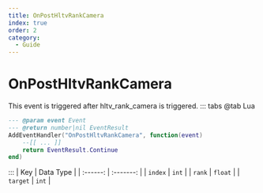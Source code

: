 ```yaml
---
title: OnPostHltvRankCamera
index: true
order: 2
category:
  - Guide
---
```


# OnPostHltvRankCamera
This event is triggered after hltv_rank_camera is triggered.
::: tabs
@tab Lua
```lua
--- @param event Event
--- @return number|nil EventResult
AddEventHandler("OnPostHltvRankCamera", function(event)
    --[[ ... ]]
    return EventResult.Continue
end)
```

:::
|    Key   | Data Type |
| :------: | :-------: |
|  `index` |   `int`   |
|  `rank`  |  `float`  |
| `target` |   `int`   |